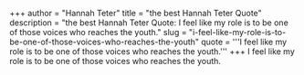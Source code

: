 +++
author = "Hannah Teter"
title = "the best Hannah Teter Quote"
description = "the best Hannah Teter Quote: I feel like my role is to be one of those voices who reaches the youth."
slug = "i-feel-like-my-role-is-to-be-one-of-those-voices-who-reaches-the-youth"
quote = '''I feel like my role is to be one of those voices who reaches the youth.'''
+++
I feel like my role is to be one of those voices who reaches the youth.
